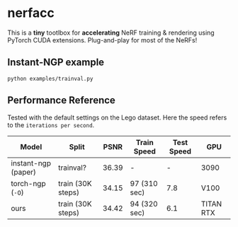 # nerfacc

This is a **tiny** tootlbox  for **accelerating** NeRF training & rendering using PyTorch CUDA extensions. Plug-and-play for most of the NeRFs!

## Instant-NGP example

```
python examples/trainval.py
```

## Performance Reference

Tested with the default settings on the Lego dataset.
Here the speed refers to the `iterations per second`.

| Model | Split | PSNR | Train Speed | Test Speed | GPU |
| - | - | - | - | - | - |
| instant-ngp (paper)            | trainval?            | 36.39  |  -   | -    | 3090    |
| torch-ngp (`-O`)               | train (30K steps)    | 34.15  |  97 (310 sec)  | 7.8  | V100 |
| ours                           | train (30K steps)    | 34.42  |  94 (320 sec)  | 6.1  | TITAN RTX  |